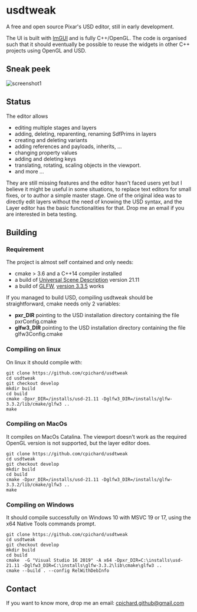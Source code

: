 
# usdtweak

A free and open source Pixar's USD editor, still in early development.

The UI is built with [ImGUI](https://github.com/ocornut/imgui) and is fully C++/OpenGL. The code is organised such that it should eventually be possible to reuse the widgets in other C++ projects using OpenGL and USD.

## Sneak peek

![screenshot1](https://media.giphy.com/media/9Nb4JmmqEXzO05DpvL/giphy.gif)

## Status

The editor allows

- editing multiple stages and layers
- adding, deleting, reparenting, renaming SdfPrims in layers
- creating and deleting variants
- adding references and payloads, inherits, ...
- changing property values
- adding and deleting keys
- translating, rotating, scaling objects in the viewport.
- and more ...

They are still missing features and the editor hasn't faced users yet but I believe it might be useful in some situations, to replace text editors for small fixes, or to author a simple master stage. One of the original idea was to directly edit layers without the need of knowing the USD syntax, and the Layer editor has the basic functionalities for that. Drop me an email if you are interested in beta testing.

## Building

### Requirement

The project is almost self contained and only needs:

- cmake > 3.6 and a C++14 compiler installed
- a build of [Universal Scene Description](https://github.com/PixarAnimationStudios/USD/releases/tag/v21.11) version 21.11
- a build of [GLFW](https://www.glfw.org/), [version 3.3.5](https://github.com/glfw/glfw/releases/download/3.3.5/glfw-3.3.5.zip) works

If you managed to build USD, compiling usdtweak should be straightforward, cmake needs only 2 variables:

- __pxr_DIR__ pointing to the USD installation directory containing the file pxrConfig.cmake
- __glfw3_DIR__  pointing to the USD installation directory containing the file glfw3Config.cmake

### Compiling on linux

On linux it should compile with:

    git clone https://github.com/cpichard/usdtweak
    cd usdtweak
    git checkout develop
    mkdir build
    cd build
    cmake -Dpxr_DIR=/installs/usd-21.11 -Dglfw3_DIR=/installs/glfw-3.3.2/lib/cmake/glfw3 ..
    make

### Compiling on MacOs

It compiles on MacOs Catalina. The viewport doesn't work as the required OpenGL version is not supported, but the layer editor does.

    git clone https://github.com/cpichard/usdtweak
    cd usdtweak
    git checkout develop
    mkdir build
    cd build
    cmake -Dpxr_DIR=/installs/usd-21.11 -Dglfw3_DIR=/installs/glfw-3.3.2/lib/cmake/glfw3 ..
    make

### Compiling on Windows

It should compile successfully on Windows 10 with MSVC 19 or 17, using the x64 Native Tools commands prompt.

    git clone https://github.com/cpichard/usdtweak
    cd usdtweak
    git checkout develop
    mkdir build
    cd build
    cmake  -G "Visual Studio 16 2019" -A x64 -Dpxr_DIR=C:\installs\usd-21.11 -Dglfw3_DIR=C:\installs\glfw-3.3.2\lib\cmake\glfw3 ..
    cmake --build . --config RelWithDebInfo

## Contact

If you want to know more, drop me an email: cpichard.github@gmail.com
